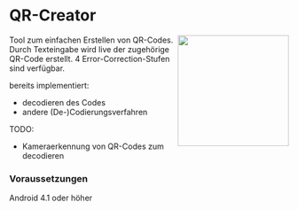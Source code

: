 # QR-Creator
<img src="https://i.ibb.co/Hr3PCRB" width="200" align="right">
Tool zum einfachen Erstellen von QR-Codes.
Durch Texteingabe wird live der zugehörige QR-Code erstellt.
4 Error-Correction-Stufen sind verfügbar.

bereits implementiert:
- decodieren des Codes
- andere (De-)Codierungsverfahren

TODO:
- Kameraerkennung von QR-Codes zum decodieren

### Voraussetzungen

Android 4.1 oder höher